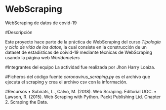 # WebScraping
WebScraping de datos de covid-19

#Descripción

Este proyecto hace parte de la práctica de WebScraping del curso *Tipología y ciclo de vida de los datos*, la cual consiste en la construcción de un dataset de estadísticas de coivid-19 mediante técnicas de WebScraping usando la página web *Worldometers*

#Integrantes del equipo
La actividad fue realizada por Jhon Harry Loaiza.

#Ficheros del código fuente
*coronavirus_scraping.py* es el archivo que ejecuta el scraping y crea el archivo csv con la información. 

#Recursos
•	Subirats, L., Calvo, M. (2018). Web Scraping. Editorial UOC.
•	Lawson, R. (2015). Web Scraping with Python. Packt Publishing Ltd. Chapter 2. Scraping the Data.

